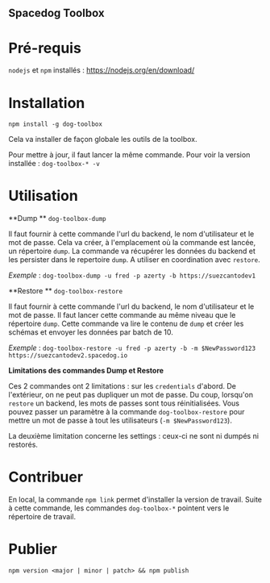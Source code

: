Spacedog Toolbox
---

Pré-requis
===

`nodejs` et `npm` installés : https://nodejs.org/en/download/

Installation
===

`npm install -g dog-toolbox`

Cela va installer de façon globale les outils de la toolbox.

Pour mettre à jour, il faut lancer la même commande. Pour voir la version installée : `dog-toolbox-* -v`

Utilisation
===

**Dump ** `dog-toolbox-dump`

Il faut fournir à cette commande l'url du backend, le nom d'utilisateur et le mot de passe. Cela va créer, à l'emplacement où la commande est lancée, un répertoire `dump`. La commande va récupérer les données du backend et les persister dans le repertoire `dump`. A utiliser en coordination avec `restore`.

*Exemple* : `dog-toolbox-dump -u fred -p azerty -b https://suezcantodev1`

**Restore ** `dog-toolbox-restore`

Il faut fournir à cette commande l'url du backend, le nom d'utilisateur et le mot de passe. Il faut lancer cette commande au même niveau que le répertoire `dump`. Cette commande va lire le contenu de `dump` et créer les schémas et envoyer les données par batch de 10.

*Exemple* : `dog-toolbox-restore -u fred -p azerty -b -m $NewPassword123 https://suezcantodev2.spacedog.io`

**Limitations des commandes Dump et Restore**

Ces 2 commandes ont 2 limitations : sur les `credentials` d'abord. De l'extérieur, on ne peut pas dupliquer un mot de passe. Du coup, lorsqu'on `restore` un backend, les mots de passes sont tous réinitialisées. Vous pouvez passer un paramètre à la commande `dog-toolbox-restore` pour mettre un mot de passe à tout les utilisateurs (`-m $NewPassword123`).

La deuxième limitation concerne les settings : ceux-ci ne sont ni dumpés ni restorés.


Contribuer
===

En local, la commande `npm link` permet d'installer la version de travail. Suite à cette commande, les commandes `dog-toolbox-*` pointent vers le répertoire de travail.


Publier
===

`npm version <major | minor | patch> && npm publish`



